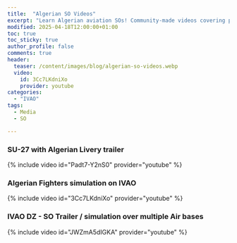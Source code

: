 ```yaml
---
title:  "Algerian SO Videos"
excerpt: "Learn Algerian aviation SOs! Community-made videos covering procedures for realistic MSFS flights."
modified: 2025-04-18T12:00:00+01:00
toc: true
toc_sticky: true
author_profile: false
comments: true
header:
  teaser: /content/images/blog/algerian-so-videos.webp
  video:
    id: 3Cc7LKdniXo
    provider: youtube
categories: 
  - "IVAO"
tags:
  - Media
  - SO

---
```


### SU-27 with Algerian Livery trailer 
{% include video id="Padt7-Y2nS0" provider="youtube" %}


### Algerian Fighters simulation on IVAO 
{% include video id="3Cc7LKdniXo" provider="youtube" %}

### IVAO DZ - SO Trailer / simulation over multiple Air bases  
{% include video id="JWZmA5dIGKA" provider="youtube" %}